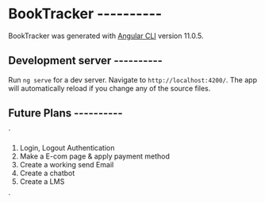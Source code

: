 # BookTracker ----------

BookTracker was generated with [Angular CLI](https://github.com/angular/angular-cli) version 11.0.5.

## Development server ----------

Run `ng serve` for a dev server. Navigate to `http://localhost:4200/`. The app will automatically reload if you change any of the source files.


## Future Plans ----------
`
1. Login, Logout Authentication
2. Make a E-com page & apply payment method
3. Create a working send Email
4. Create a chatbot
5. Create a LMS

  <!-- "start": "ng serve --proxy-config proxy.config.json", -->
`